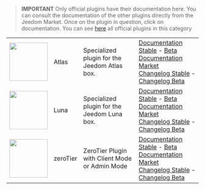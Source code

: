 
>**IMPORTANT**
>Only official plugins have their documentation here. You can consult the documentation of the other plugins directly from the Jeedom Market. Once on the plugin in question, click on documentation.
>You can see [here](https://market.jeedom.com/index.php?v=d&p=market&type=plugin&categorie=home+automation+protocol) all official plugins in this category


| | | | |
|--- | --- | --- | ---|
|<img src="atlas/atlas_icon.png" class="pluginLogo" width="100" />|Atlas|Specialized plugin for the Jeedom Atlas box.|[Documentation Stable](atlas/index.md) - [Beta Documentation](atlas/beta/index.md)<br/>[Market](https://market.jeedom.com/index.php?v=d&p=market_display&id=4195)<br/>[Changelog Stable](atlas/changelog.md) - [Changelog Beta](atlas/beta/changelog.md)|
|<img src="luna/luna_icon.png" class="pluginLogo" width="100" />|Luna|Specialized plugin for the Jeedom Luna box.|[Documentation Stable](luna/index.md) - [Beta Documentation](luna/beta/index.md)<br/>[Market](https://market.jeedom.com/index.php?v=d&p=market_display&id=4346)<br/>[Changelog Stable](luna/changelog.md) - [Changelog Beta](luna/beta/changelog.md)|
|<img src="zeroTier/zeroTier_icon.png" class="pluginLogo" width="100" />|zeroTier|ZeroTier Plugin with Client Mode or Admin Mode|[Documentation Stable](zeroTier/index.md) - [Beta Documentation](zeroTier/beta/index.md)<br/>[Market](https://market.jeedom.com/index.php?v=d&p=market_display&id=4518)<br/>[Changelog Stable](zeroTier/changelog.md) - [Changelog Beta](zeroTier/beta/changelog.md)|
